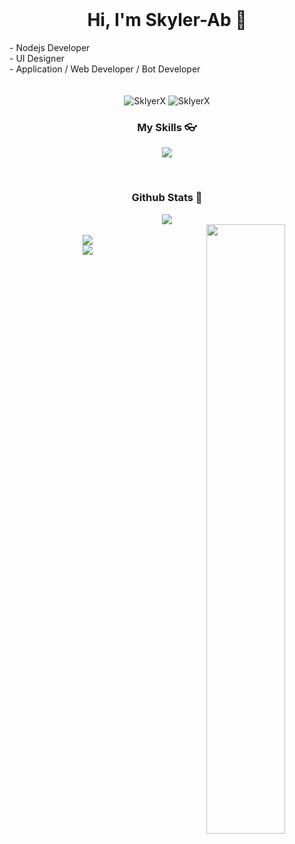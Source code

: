 <br>
<h1 align="center">Hi, I'm Skyler-Ab 👋</h1>
- Nodejs Developer
<br />
- UI Designer
<br />
- Application / Web Developer / Bot Developer
<br />
<br />
<br />
<div align="center">
  
<img src="https://komarev.com/ghpvc/?username=SklyerX&label=Profile%20views&color=3382ed&style=for-the-badge&" alt="SklyerX" /> 
<img src="https://img.shields.io/badge/Open%20Source-%E2%99%A1-blue?style=for-the-badge&color=3382ed" alt="SklyerX" />

</div>


<h3 align="center">My Skills 👓</h3>
<div align="center">
<p align="center">
    <a href="https://skillicons.dev">
      <img src='https://skillicons.dev/icons?i=html,css,scss,react,js,ts,nodejs,express,jquery,md,mongodb,electron,discord,git,github,vscode,figma,bots,vite,nestjs,graphql,mysql,tailwind,netlify,prisma,bots,devto,firebase,postman,python' />
    </a>
  </p>
</div>




<br />

<h3 align="center">Github Stats 🧭</h3>
<div align="center">
  <a href="http://www.github.com/SklyerX"><img src="https://github-readme-stats.vercel.app/api/top-langs/?username=SklyerX&langs_count=10&layout=compact&theme=react&hide_border=true&bg_color=0D1117&title_color=3382ed&icon_color=3382ed" /></a>
  
<br />
<a href="https://wakatime.com/@SkylerX" target="_blank">
  <img width="50%" align="right" src="https://github-readme-stats.vercel.app/api/wakatime?username=SkylerX&icon_color=3382ed&show_icons=true&langs_count=10&theme=react&title_color=3382ed&layout=compact&hide_border=true&bg_color=0D1117"></a>
<br />
  <a href="http://www.github.com/SklyerX"><img src="https://github-readme-streak-stats.herokuapp.com/?user=SklyerX&stroke=ffffff&background=0D1117&ring=3382ed&fire=3382ed&currStreakNum=ffffff&currStreakLabel=3382ed&sideNums=ffffff&sideLabels=ffffff&dates=ffffff&hide_border=true" /></a>

  
<div align="center"> 
    <img src="https://lanyard.cnrad.dev/api/1029913381643227157?bg=333333&borderRadius=10px" />
</div>
